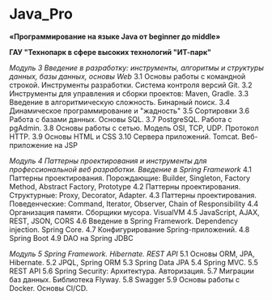 # Java_Pro

**«Программирование на языке Java от beginner до middle»**

**ГАУ "Технопарк в сфере высоких технологий "ИТ-парк"**

*Модуль 3 
Введение в разработку: инструменты, алгоритмы и структуры данных, базы данных, основы Web*
3.1 Основы работы с командной строкой. Инструменты разработки. Система контроля версий Git.
3.2 Инструменты для управления и сборки проектов: Maven, Gradle.
3.3 Введение в алгоритмическую сложность. Бинарный поиск.
3.4 Динамическое программирование и "жадность"
3.5 Сортировки
3.6 Работа с базами данных. Основы SQL.
3.7 PostgreSQL. Работа с pgAdmin.
3.8 Основы работы с сетью. Модель OSI, TCP, UDP. Протокол HTTP.
3.9 Основы HTML и CSS
3.10 Сервера приложений. Tomcat. Веб-приложение на JSP

*Модуль 4
Паттерны проектирования и инструменты для профессиональной веб разработки. Введение в Spring Framework*
4.1 Паттерны проектирования. Порождающие: Builder, Singleton, Factory Method, Abstract Factory, Prototype
4.2 Паттерны проектирования. Структурные: Proxy, Decorator, Adapter.
4.3 Паттерны проектирования. Поведенческие: Command, Iterator, Observer, Chain of Responsibility
4.4 Организация памяти. Сборщики мусора. VisualVM
4.5 JavaScript, AJAX, REST, JSON, CORS
4.6 Введение в Spring Framework. Dependency injection. Spring Core.
4.7 Конфигурирование Spring-приложений.
4.8 Spring Boot
4.9 DAO на Spring JDBC

*Модуль 5
Spring Framework. Hibernate. REST API*
5.1 Основы ORM, JPA, Hibernate.
5.2 JPQL, Spring ORM
5.3 Spring Data JPA
5.4 Spring MVC.
5.5 REST API
5.6 Spring Security: Архитектура. Авторизация.
5.7 Миграции баз данных. Библиотека Flyway.
5.8 Swagger
5.9 Основы работы с Docker. Основы CI/CD.